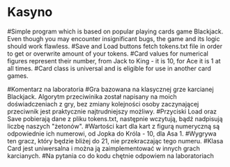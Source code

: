 # Kasyno
#Simple program which is based on popular playing cards game Blackjack. Even though you may encounter insignificant bugs, the game and its logic should work flawless.
#Save and Load buttons fetch tokens.txt file in order to get or overwrite amount of your tokens.
#Card values for numerical figures represent their number, from Jack to King - it is 10, for Ace it is 1 at all times.
#Card class is universal and is eligible for use in another card games.

#Komentarz na laboratoria
#Gra bazowana na klasycznej grze karcianej Blackjack. Algorytm przeciwinika został napisany na moich doświadczeniach z gry, bez zmiany kolejności osoby zaczynającej przeciwnik jest praktycznie najtrudniejszy możliwy.
#Przyciski Load oraz Save pobierają dane z pliku tokens.txt, następnie wczytują, bądź nadpisują liczbę naszych "żetonów".
#Wartości kart dla kart z figurą numeryczną są odpowiednie ich numerowi, od Jopka do Króla - 10, dla Asa 1.
#Wygrywa ten gracz, który będzie bliżej do 21, nie przekraczając tego numeru.
#Klasa Card jest uniwersalna i można ją zaimplementować w innych grach karcianych.
#Na pytania co do kodu chętnie odpowiem na laboratoriach
